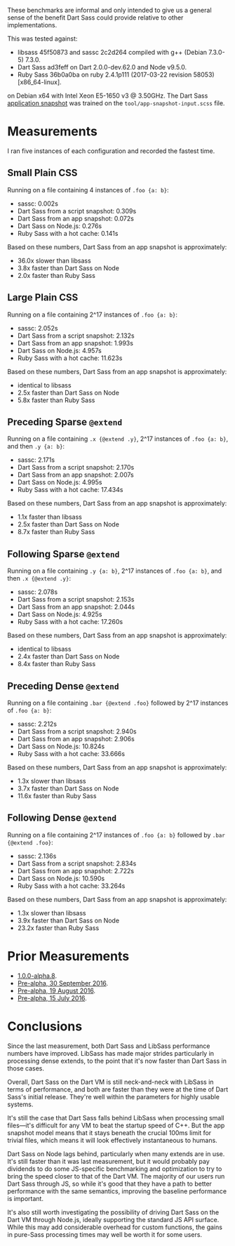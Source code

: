 These benchmarks are informal and only intended to give us a general sense of
the benefit Dart Sass could provide relative to other implementations.

This was tested against:

* libsass 45f50873 and sassc 2c2d264 compiled with g++ (Debian 7.3.0-5) 7.3.0.
* Dart Sass ad3feff on Dart 2.0.0-dev.62.0 and Node v9.5.0.
* Ruby Sass 36b0a0ba on ruby 2.4.1p111 (2017-03-22 revision 58053) [x86_64-linux].

on Debian x64 with Intel Xeon E5-1650 v3 @ 3.50GHz. The Dart Sass
[application snapshot][] was trained on the `tool/app-snapshot-input.scss` file.

[application snapshot]: https://github.com/dart-lang/sdk/wiki/Snapshots

# Measurements

I ran five instances of each configuration and recorded the fastest time.

## Small Plain CSS

Running on a file containing 4 instances of `.foo {a: b}`:

* sassc: 0.002s
* Dart Sass from a script snapshot: 0.309s
* Dart Sass from an app snapshot: 0.072s
* Dart Sass on Node.js: 0.276s
* Ruby Sass with a hot cache: 0.141s

Based on these numbers, Dart Sass from an app snapshot is approximately:

* 36.0x slower than libsass
* 3.8x faster than Dart Sass on Node
* 2.0x faster than Ruby Sass

## Large Plain CSS

Running on a file containing 2^17 instances of `.foo {a: b}`:

* sassc: 2.052s
* Dart Sass from a script snapshot: 2.132s
* Dart Sass from an app snapshot: 1.993s
* Dart Sass on Node.js: 4.957s
* Ruby Sass with a hot cache: 11.623s

Based on these numbers, Dart Sass from an app snapshot is approximately:

* identical to libsass
* 2.5x faster than Dart Sass on Node
* 5.8x faster than Ruby Sass

## Preceding Sparse `@extend`

Running on a file containing `.x {@extend .y}`, 2^17 instances of `.foo {a: b}`, and then `.y {a: b}`:

* sassc: 2.171s
* Dart Sass from a script snapshot: 2.170s
* Dart Sass from an app snapshot: 2.007s
* Dart Sass on Node.js: 4.995s
* Ruby Sass with a hot cache: 17.434s

Based on these numbers, Dart Sass from an app snapshot is approximately:

* 1.1x faster than libsass
* 2.5x faster than Dart Sass on Node
* 8.7x faster than Ruby Sass

## Following Sparse `@extend`

Running on a file containing `.y {a: b}`, 2^17 instances of `.foo {a: b}`, and then `.x {@extend .y}`:

* sassc: 2.078s
* Dart Sass from a script snapshot: 2.153s
* Dart Sass from an app snapshot: 2.044s
* Dart Sass on Node.js: 4.925s
* Ruby Sass with a hot cache: 17.260s

Based on these numbers, Dart Sass from an app snapshot is approximately:

* identical to libsass
* 2.4x faster than Dart Sass on Node
* 8.4x faster than Ruby Sass

## Preceding Dense `@extend`

Running on a file containing `.bar {@extend .foo}` followed by 2^17 instances of `.foo {a: b}`:

* sassc: 2.212s
* Dart Sass from a script snapshot: 2.940s
* Dart Sass from an app snapshot: 2.906s
* Dart Sass on Node.js: 10.824s
* Ruby Sass with a hot cache: 33.666s

Based on these numbers, Dart Sass from an app snapshot is approximately:

* 1.3x slower than libsass
* 3.7x faster than Dart Sass on Node
* 11.6x faster than Ruby Sass

## Following Dense `@extend`

Running on a file containing 2^17 instances of `.foo {a: b}` followed by `.bar {@extend .foo}`:

* sassc: 2.136s
* Dart Sass from a script snapshot: 2.834s
* Dart Sass from an app snapshot: 2.722s
* Dart Sass on Node.js: 10.590s
* Ruby Sass with a hot cache: 33.264s

Based on these numbers, Dart Sass from an app snapshot is approximately:

* 1.3x slower than libsass
* 3.9x faster than Dart Sass on Node
* 23.2x faster than Ruby Sass

# Prior Measurements

* [1.0.0-alpha.8](https://github.com/sass/dart-sass/blob/be44245a849f2bb18b5ca1fc74f3043a36da17f0/perf.md).
* [Pre-alpha, 30 September 2016](https://github.com/sass/dart-sass/blob/169370bf18fd01d0618b0fc00d9db33e2fc52aa7/perf.md).
* [Pre-alpha, 19 August 2016](https://github.com/sass/dart-sass/blob/4bea13cfe57d9e3c7f1f8580b80c59abe1cfabf8/perf.md).
* [Pre-alpha, 15 July 2016](https://github.com/sass/dart-sass/blob/a3e00059c4371bfde9afada1759d8484aee05584/perf.md).

# Conclusions

Since the last measurement, both Dart Sass and LibSass performance numbers have
improved. LibSass has made major strides particularly in processing dense
extends, to the point that it's now faster than Dart Sass in those cases.

Overall, Dart Sass on the Dart VM is still neck-and-neck with LibSass in terms
of performance, and both are faster than they were at the time of Dart Sass's
initial release. They're well within the parameters for highly usable systems.

It's still the case that Dart Sass falls behind LibSass when processing small
files—it's difficult for any VM to beat the startup speed of C++. But the app
snapshot model means that it stays beneath the crucial 100ms limit for trivial
files, which means it will look effectively instantaneous to humans.

Dart Sass on Node lags behind, particularly when many extends are in use. It's
still faster than it was last measurement, but it would probably pay dividends
to do some JS-specific benchmarking and optimization to try to bring the speed
closer to that of the Dart VM. The majority of our users run Dart Sass through
JS, so while it's good that they have a path to better performance with the same
semantics, improving the baseline performance is important.

It's also still worth investigating the possibility of driving Dart Sass on the
Dart VM through Node.js, ideally supporting the standard JS API surface. While
this may add considerable overhead for custom functions, the gains in pure-Sass
processing times may well be worth it for some users.

